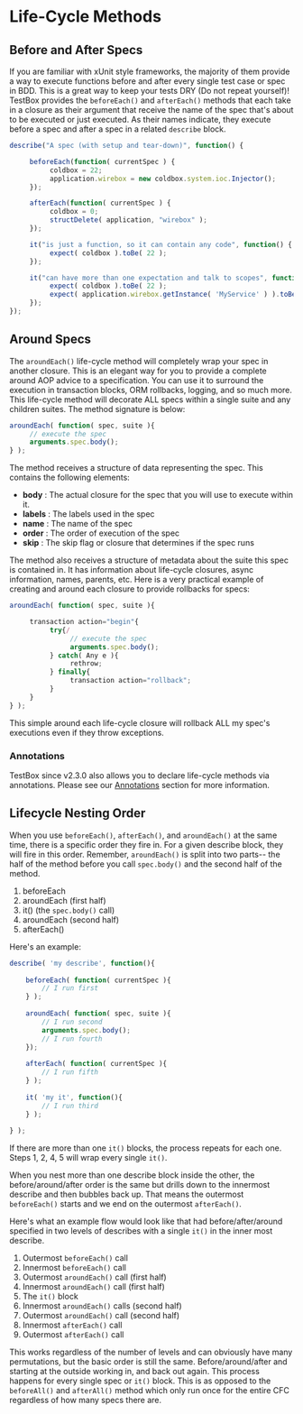 # Life-Cycle Methods

## Before and After Specs

If you are familiar with xUnit style frameworks, the majority of them provide a way to execute functions before and after every single test case or spec in BDD. This is a great way to keep your tests DRY \(Do not repeat yourself\)! TestBox provides the `beforeEach()` and `afterEach()` methods that each take in a closure as their argument that receive the name of the spec that's about to be executed or just executed. As their names indicate, they execute before a spec and after a spec in a related `describe` block.

```javascript
describe("A spec (with setup and tear-down)", function() {

     beforeEach(function( currentSpec ) {
          coldbox = 22;
          application.wirebox = new coldbox.system.ioc.Injector();
     });

     afterEach(function( currentSpec ) {
          coldbox = 0;
          structDelete( application, "wirebox" );
     });

     it("is just a function, so it can contain any code", function() {
          expect( coldbox ).toBe( 22 );
     });

     it("can have more than one expectation and talk to scopes", function() {
          expect( coldbox ).toBe( 22 );
          expect( application.wirebox.getInstance( 'MyService' ) ).toBeComponent();
     });
});
```

## Around Specs

The `aroundEach()` life-cycle method will completely wrap your spec in another closure. This is an elegant way for you to provide a complete around AOP advice to a specification. You can use it to surround the execution in transaction blocks, ORM rollbacks, logging, and so much more. This life-cycle method will decorate ALL specs within a single suite and any children suites. The method signature is below:

```javascript
aroundEach( function( spec, suite ){
     // execute the spec
     arguments.spec.body();
} );
```

The method receives a structure of data representing the spec. This contains the following elements:

* **body** : The actual closure for the spec that you will use to execute within it.
* **labels** : The labels used in the spec
* **name** : The name of the spec
* **order** : The order of execution of the spec
* **skip** : The skip flag or closure that determines if the spec runs

The method also receives a structure of metadata about the suite this spec is contained in. It has information about life-cycle closures, async information, names, parents, etc. Here is a very practical example of creating and around each closure to provide rollbacks for specs:

```javascript
aroundEach( function( spec, suite ){

     transaction action="begin"{
          try{/
               // execute the spec
               arguments.spec.body();
          } catch( Any e ){
               rethrow;
          } finally{
               transaction action="rollback";
          }
     }
} );
```

This simple around each life-cycle closure will rollback ALL my spec's executions even if they throw exceptions.

### Annotations

TestBox since v2.3.0 also allows you to declare life-cycle methods via annotations. Please see our [Annotations](../../in-depth/life-cycle-methods/annotations.md) section for more information.

## Lifecycle Nesting Order

When you use `beforeEach()`, `afterEach()`, and `aroundEach()` at the same time, there is a specific order they fire in.  For a given describe block, they will fire in this order.  Remember, `aroundEach()` is split into two parts-- the half of the method before you call `spec.body()` and the second half of the method.

1. beforeEach
2. aroundEach \(first half\)
3. it\(\) \(the `spec.body()` call\)
4. aroundEach \(second half\)
5. afterEach\(\)

Here's an example:

```javascript
describe( 'my describe', function(){
	
    beforeEach( function( currentSpec ){
        // I run first
    } );
    	 
    aroundEach( function( spec, suite ){
        // I run second
        arguments.spec.body();
        // I run fourth
    });
    
    afterEach( function( currentSpec ){
        // I run fifth
    } );
    
    it( 'my it', function(){
        // I run third
    } );
    
} );
```

If there are more than one `it()` blocks, the process repeats for each one.  Steps 1, 2, 4, 5 will wrap every single `it()`.  

When you nest more than one describe block inside the other, the before/around/after order is the same but drills down to the innermost describe and then bubbles back up.  That means the outermost `beforeEach()` starts and we end on the outermost `afterEach()`.   

Here's what an example flow would look like that had before/after/around specified in two levels of describes with a single `it()` in the inner most describe. 

1. Outermost `beforeEach()` call
2. Innermost `beforeEach()` call
3. Outermost `aroundEach()` call \(first half\)
4. Innermost `aroundEach()` call \(first half\)
5. The `it()` block
6. Innermost `aroundEach()` calls \(second half\)
7. Outermost `aroundEach()` call \(second half\)
8. Innermost `afterEach()` call
9. Outermost `afterEach()` call

This works regardless of the number of levels and can obviously have many permutations, but the basic order is still the same.  Before/around/after and starting at the outside working in, and back out again.  This process happens for every single spec or `it()` block.  This is as opposed to the `beforeAll()` and `afterAll()` method which only run once for the entire CFC regardless of how many specs there are.

